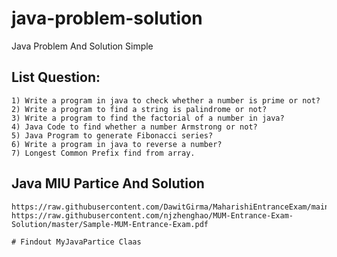 # java-problem-solution
Java Problem And Solution Simple

## List Question:

    1) Write a program in java to check whether a number is prime or not?
    2) Write a program to find a string is palindrome or not? 
    3) Write a program to find the factorial of a number in java? 
    4) Java Code to find whether a number Armstrong or not? 
    5) Java Program to generate Fibonacci series?
    6) Write a program in java to reverse a number?  
    7) Longest Common Prefix find from array.

## Java MIU Partice And Solution
    https://raw.githubusercontent.com/DawitGirma/MaharishiEntranceExam/main/practise%20questions.pdf
    https://raw.githubusercontent.com/njzhenghao/MUM-Entrance-Exam-Solution/master/Sample-MUM-Entrance-Exam.pdf

    # Findout MyJavaPartice Claas

    